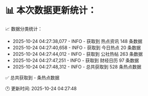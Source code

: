 📊 本次数据更新统计：
==========================

📈 数据分类统计：
- 2025-10-24 04:27:38,077 - INFO - 获取到 热点资讯 148 条数据
- 2025-10-24 04:27:40,658 - INFO - 获取到 今日热点 20 条数据
- 2025-10-24 04:27:44,012 - INFO - 获取到 公社热帖 263 条数据
- 2025-10-24 04:27:47,251 - INFO - 获取到 财经日历 97 条数据
- 2025-10-24 04:27:48,312 - INFO - 总共获取到 528 条热点数据

✅ 总共获取到 - 条热点数据

🕐 更新时间: 2025-10-24 04:27:48
